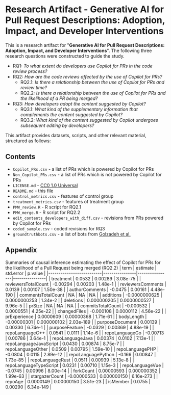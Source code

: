 # Research Artifact - Generative AI for Pull Request Descriptions: Adoption, Impact, and Developer Interventions


This is a research artifact for "**Generative AI for Pull Request Descriptions: Adoption,
Impact, and Developer Interventions**". The following three research questions were constructed to guide the study.

* RQ1: *To what extent do developers use Copilot for PRs in the code review process?*
* RQ2: *How are the code reviews affected by the use of Copilot for PRs?*
    * RQ2.1: *Is there a relationship between the use of Copilot for PRs and review time?*
    * RQ2.2: *Is there a relationship between the use of Copilot for PRs and the likelihood of a PR being merged?*
* RQ3: *How developers adopt the content suggested by Copilot?*
    * RQ3.1: *What kind of the supplementary information that complements the content suggested by Copilot?*
    * RQ3.2: *What kind of the content suggested by Copilot undergoes subsequent editing by developers?*

This artifact provides datasets, scripts, and other relevant material, structured as follows:

## Contents
- `Copilot_PRs.csv` - a list of PRs which is powered by Copilot for PRs
- `Non_Copilot_PRs.csv` - a list of PRs which is not powered by Copilot for PRs
- `LICENSE.md` - [CC0 1.0 Universal](https://creativecommons.org/publicdomain/zero/1.0/)
- `README.md` - this file
- `control_metrics.csv` - features of control group
- `treatment_metrics.csv` - features of treatment group
- `PMW_review.R` - R script for RQ2.1
- `PMW_merge.R` - R script for RQ2.2
- `edit_contents_developers_with_diff.csv` - revisions from PRs powered by Copilot for PRs
- `coded_sample.csv` - coded revisions for RQ3
- `groundtruthbots.csv` - a list of bots from [Golzadeh et al.](https://doi.org/10.1145/3528228.3528406)

## Appendix
Summaries of causal inference estimating the effect of Copilot for PRs for the likelihood of
a Pull Request being merged (RQ2.2)
| term                     | estimate       | std.error      | p.value        |
|--------------------------|----------------|----------------|----------------|
| treatment                | 0.0532         | 0.00289        | 3.08e-75       |
| reviewersTotalCount      | -0.00294       | 0.00203        | 1.48e-1        |
| reviewersComments        | 0.0139         | 0.00107        | 1.50e-38       |
| authorComments           | -0.0475        | 0.00161        | 4.48e-190      |
| commentsTotalCount       | NA             | NA             | NA             |
| additions                | -0.0000000625  | 0.0000000253   | 1.34e-2        |
| deletions                | 0.000000205    | 0.0000000527   | 9.96e-5        |
| prSize                   | NA             | NA             | NA             |
| commitsTotalCount        | -0.000532      | 0.0000551      | 4.25e-22       |
| changedFiles             | -0.000108      | 0.0000112      | 4.56e-22       |
| prExperience             | 0.0000609      | 0.00000368     | 1.71e-61       |
| bodyLength               | -0.00000301    | 0.000000102    | 2.03e-189      |
| purposeDocument          | 0.00139        | 0.00330        | 6.74e-1        |
| purposeFeature           | -0.0329        | 0.00369        | 4.88e-19       |
| repoLanguageC++          | 0.0541         | 0.0111         | 1.14e-6        |
| repoLanguageGo           | -0.00713       | 0.00786        | 3.64e-1        |
| repoLanguageJava         | 0.00374        | 0.0102         | 7.13e-1        |
| repoLanguageJavaScript   | 0.0430         | 0.00874        | 8.75e-7        |
| repoLanguageOther        | 0.0509         | 0.00795        | 1.59e-10       |
| repoLanguagePHP          | -0.0804        | 0.0115         | 2.89e-12       |
| repoLanguagePython       | -0.166         | 0.00847        | 1.73e-85       |
| repoLanguageRust         | 0.0511         | 0.00939        | 5.13e-8        |
| repoLanguageTypeScript   | 0.0231         | 0.00710        | 1.15e-3        |
| repoLanguageVue          | -0.0745        | 0.00996        | 8.00e-14       |
| forkCount                | 0.00000593     | 0.000000352    | 1.99e-63       |
| stargazerCount           | -0.00000533    | 0.000000150    | 6.16e-273      |
| repoAge                  | 0.0000149      | 0.00000150     | 3.51e-23       |
| isMember                 | 0.0755         | 0.00290        | 6.34e-149      |

